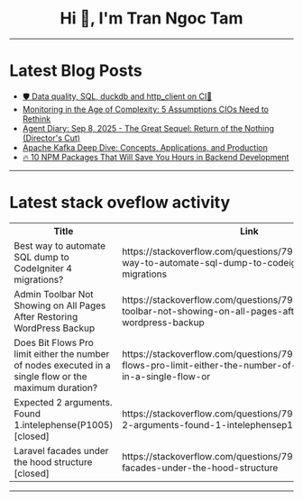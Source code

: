 <h1 align="center">Hi 👋, I'm Tran Ngoc Tam</h1>

---

# Latest Blog Posts 
<!-- BLOG-POST-LIST:START -->
- [🛡️ Data quality, SQL, duckdb and http_client on CI🦆](https://dev.to/adriens/data-quality-sql-duckdb-and-httpclient-on-ci-22)
- [Monitoring in the Age of Complexity: 5 Assumptions CIOs Need to Rethink](https://dev.to/catchpoint/monitoring-in-the-age-of-complexity-5-assumptions-cios-need-to-rethink-1gh4)
- [Agent Diary: Sep 8, 2025 - The Great Sequel: Return of the Nothing &lpar;Director&#39;s Cut&rpar;](https://dev.to/aibuildsinterplay/agent-diary-sep-8-2025-the-great-sequel-return-of-the-nothing-directors-cut-2oif)
- [Apache Kafka Deep Dive: Concepts, Applications, and Production](https://dev.to/walnold/apache-kafka-deep-dive-concepts-applications-and-production-5f15)
- [🔥 10 NPM Packages That Will Save You Hours in Backend Development](https://dev.to/manukumar07/10-npm-packages-that-will-save-you-hours-in-backend-development-26ba)
<!-- BLOG-POST-LIST:END -->

---

# Latest stack oveflow activity
<table>
  <tr><th>Title</th><th>Link</th></tr>
  <!-- STACKOVERFLOW:START --><tr><td>Best way to automate SQL dump to CodeIgniter 4 migrations?</td><td>https://stackoverflow.com/questions/79758385/best-way-to-automate-sql-dump-to-codeigniter-4-migrations</td></tr><tr><td>Admin Toolbar Not Showing on All Pages After Restoring WordPress Backup</td><td>https://stackoverflow.com/questions/79758372/admin-toolbar-not-showing-on-all-pages-after-restoring-wordpress-backup</td></tr><tr><td>Does Bit Flows Pro limit either the number of nodes executed in a single flow or the maximum duration?</td><td>https://stackoverflow.com/questions/79758349/does-bit-flows-pro-limit-either-the-number-of-nodes-executed-in-a-single-flow-or</td></tr><tr><td>Expected 2 arguments. Found 1.intelephense&lpar;P1005&rpar; [closed]</td><td>https://stackoverflow.com/questions/79758264/expected-2-arguments-found-1-intelephensep1005</td></tr><tr><td>Laravel facades under the hood structure [closed]</td><td>https://stackoverflow.com/questions/79758203/laravel-facades-under-the-hood-structure</td></tr><!-- STACKOVERFLOW:END -->
</table>

---


